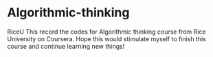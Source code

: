 # Algorithmic-thinking
RiceU
This record the codes for Algorithmic thinking course from Rice University on Coursera. Hope this would stimulate myself to finish this course and continue learning new things!
